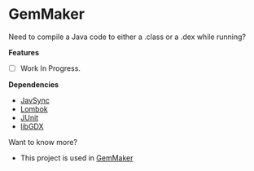 # GemMaker
Need to compile a Java code to either a .class or a .dex while running?

**Features**
- [ ] Work In Progress.

**Dependencies**
- [JavSync](https://github.com/Ughuuu/JavaSync/)
- [Lombok](https://projectlombok.org/)
- [JUnit](http://junit.org/junit4/)
- [libGDX](https://libgdx.badlogicgames.com/)

Want to know more?
- This project is used in [GemMaker](https://github.com/Ughuuu/GemMaker)
